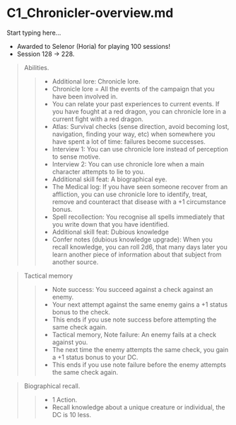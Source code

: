 # C1_Chronicler-overview.md

Start typing here...

- Awarded to Selenor (Horia) for playing 100 sessions!
- Session 128 -> 228.

> Abilities.
>> - Additional lore: Chronicle lore.
>> - Chronicle lore = All the events of the campaign that you have been involved in.
>> - You can relate your past experiences to current events. If you have fought at a red dragon, you can chronicle 
lore in a current fight with a red dragon. 
>> - Atlas: Survival checks (sense direction, avoid becoming lost, navigation, finding your way, etc) when somewhere 
you have spent a lot of time: failures become successes.
>> - Interview 1: You can use chronicle lore instead of perception to sense motive. 
>> - Interview 2: You can use chronicle lore when a main character attempts to lie to you. 
>> - Additional skill feat: A biographical eye.
>> - The Medical log: If you have seen someone recover from an affliction, you can use chronicle lore to identify, 
treat, remove and counteract that disease with a +1 circumstance bonus.
>> - Spell recollection: You recognise all spells immediately that you write down that you have identified.
>> - Additional skill feat: Dubious knowledge
>> - Confer notes (dubious knowledge upgrade): When you recall knowledge, you can roll 2d6, that many days later you 
learn another piece of information about that subject from another source.

> Tactical memory
>> - Note success: You succeed against a check against an enemy. 
>> - Your next attempt against the same enemy gains a +1 status bonus to the check. 
>> - This ends if you use note success before attempting the same check again. 
>> - Tactical memory, Note failure: An enemy fails at a check against you.
>> - The next time the enemy attempts the same check, you gain a +1 status bonus to your DC.
>> - This ends if you use note failure before the enemy attempts the same check again.

> Biographical recall.
>> - 1 Action.
>> - Recall knowledge about a unique creature or individual, the DC is 10 less.

